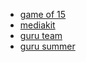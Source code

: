 * [game of 15](https://grayd77.github.io/fun/game-of-15/)
* [mediakit](https://grayd77.github.io/fun/mediakit/)
* [guru team](https://grayd77.github.io/fun/guru-team/)
* [guru summer](https://grayd77.github.io/fun/guru-summer/)
